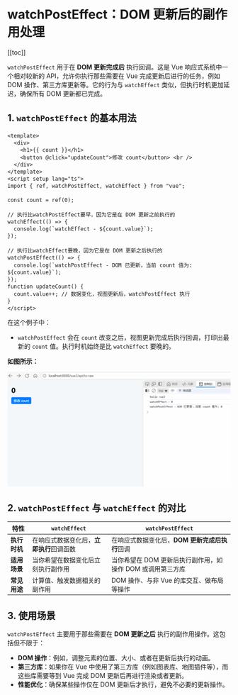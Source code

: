 # watchPostEffect：DOM 更新后的副作用处理

[[toc]]

`watchPostEffect` 用于在 **DOM 更新完成后** 执行回调。这是 Vue 响应式系统中一个相对较新的 API，允许你执行那些需要在 Vue 完成更新后进行的任务，例如 DOM 操作、第三方库更新等。它的行为与 `watchEffect` 类似，但执行时机更加延迟，确保所有 DOM 更新都已完成。

## 1. `watchPostEffect` 的基本用法

```vue
<template>
  <div>
    <h1>{{ count }}</h1>
    <button @click="updateCount">修改 count</button> <br />
  </div>
</template>
<script setup lang="ts">
import { ref, watchPostEffect, watchEffect } from "vue";

const count = ref(0);

// 执行比watchPostEffect要早，因为它是在 DOM 更新之前执行的
watchEffect(() => {
  console.log(`watchEffect - ${count.value}`);
});

// 执行比watchEffect要晚，因为它是在 DOM 更新之后执行的
watchPostEffect(() => {
  console.log(`watchPostEffect - DOM 已更新，当前 count 值为: ${count.value}`);
});
function updateCount() {
  count.value++; // 数据变化，视图更新后，watchPostEffect 执行
}
</script>
```

在这个例子中：

- `watchPostEffect` 会在 `count` 改变之后，视图更新完成后执行回调，打印出最新的 `count` 值。执行时机始终是比 `watchEffect` 要晚的。

**如图所示：**

![watchPostEffect](../images/watchPostEffect-1.gif)

## 2. `watchPostEffect` 与 `watchEffect` 的对比

| 特性         | `watchEffect`                            | `watchPostEffect`                                          |
| ------------ | ---------------------------------------- | ---------------------------------------------------------- |
| **执行时机** | 在响应式数据变化后，**立即执行**回调函数 | 在响应式数据变化后，**DOM 更新完成后执行**回调             |
| **适用场景** | 当你希望在数据变化后立刻执行副作用       | 当你希望在 DOM 更新后执行副作用，如操作 DOM 或调用第三方库 |
| **常见用途** | 计算值、触发数据相关的副作用             | DOM 操作、与非 Vue 的库交互、做布局等操作                  |

## 3. 使用场景

`watchPostEffect` 主要用于那些需要在 **DOM 更新之后** 执行的副作用操作。这包括但不限于：

- **DOM 操作**：例如，调整元素的位置、大小、或者在更新后执行的动画。
- **第三方库**：如果你在 Vue 中使用了第三方库（例如图表库、地图插件等），而这些库需要等到 Vue 完成 DOM 更新后再进行渲染或者更新。
- **性能优化**：确保某些操作仅在 DOM 更新后才执行，避免不必要的更新操作。
